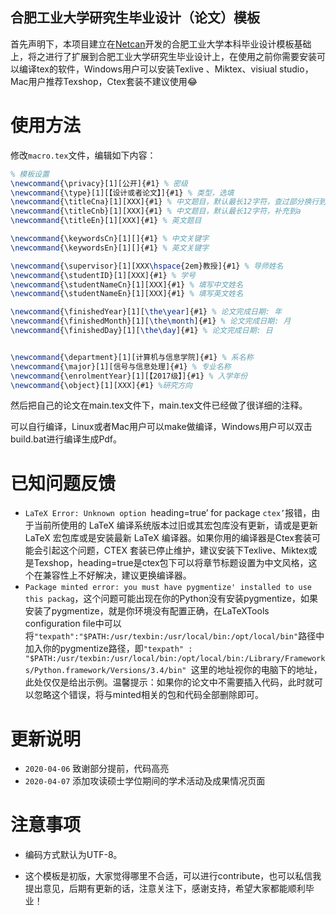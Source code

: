 ## 合肥工业大学研究生毕业设计（论文）模板
首先声明下，本项目建立在[Netcan](https://github.com/netcan/HFUT_Thesis)开发的合肥工业大学本科毕业设计模板基础上，将之进行了扩展到合肥工业大学研究生毕业设计上，在使用之前你需要安装可以编译tex的软件，Windows用户可以安装Texlive 、Miktex、visiual studio，Mac用户推荐Texshop，Ctex套装不建议使用😂

# 使用方法

修改`macro.tex`文件，编辑如下内容：

```latex
% 模板设置
\newcommand{\privacy}[1][公开]{#1} % 密级
\newcommand{\type}[1][【设计或者论文】]{#1} % 类型，选填
\newcommand{\titleCna}[1][XXX]{#1} % 中文题目，默认最长12字符，查过部分换行到\titleCnb，我感觉大部分同学的题目长度都是超过12个字符，所以这部分我分为a，b两部分
\newcommand{\titleCnb}[1][XXX]{#1} % 中文题目，默认最长12字符，补充到a
\newcommand{\titleEn}[1][XXX]{#1} % 英文题目

\newcommand{\keywordsCn}[1][]{#1} % 中文关键字
\newcommand{\keywordsEn}[1][]{#1} % 英文关键字

\newcommand{\supervisor}[1][XXX\hspace{2em}教授]{#1} % 导师姓名
\newcommand{\studentID}[1][XXX]{#1} % 学号
\newcommand{\studentNameCn}[1][XXX]{#1} % 填写中文姓名
\newcommand{\studentNameEn}[1][XXX]{#1} % 填写英文姓名

\newcommand{\finishedYear}[1][\the\year]{#1} % 论文完成日期: 年
\newcommand{\finishedMonth}[1][\the\month]{#1} % 论文完成日期: 月
\newcommand{\finishedDay}[1][\the\day]{#1} % 论文完成日期: 日


\newcommand{\department}[1][计算机与信息学院]{#1} % 系名称
\newcommand{\major}[1][信号与信息处理]{#1} % 专业名称
\newcommand{\enrolmentYear}[1][【2017级】]{#1} % 入学年份
\newcommand{\object}[1][XXX]{#1} %研究方向
```

然后把自己的论文在main.tex文件下，main.tex文件已经做了很详细的注释。

可以自行编译，Linux或者Mac用户可以make做编译，Windows用户可以双击build.bat进行编译生成Pdf。

# 已知问题反馈

- `LaTeX Error: Unknown option `heading=true’ for package `ctex’`报错，由于当前所使用的 LaTeX 编译系统版本过旧或其宏包库没有更新，请或是更新 LaTeX 宏包库或是安装最新 LaTeX 编译器。如果你用的编译器是Ctex套装可能会引起这个问题，CTEX 套装已停止维护，建议安装下Texlive、Miktex或是Texshop，heading=true是ctex包下可以将章节标题设置为中文风格，这个在兼容性上不好解决，建议更换编译器。
- `Package minted error: you must have pygmentize' installed to use this packag`，这个问题可能出现在你的Python没有安装pygmentize，如果安装了pygmentize，就是你环境没有配置正确，在LaTeXTools configuration file中可以将`"texpath":"$PATH:/usr/texbin:/usr/local/bin:/opt/local/bin"`路径中加入你的pygmentize路径，即`"texpath" : "$PATH:/usr/texbin:/usr/local/bin:/opt/local/bin:/Library/Frameworks/Python.framework/Versions/3.4/bin" `这里的地址视你的电脑下的地址，此处仅仅是给出示例。温馨提示：如果你的论文中不需要插入代码，此时就可以忽略这个错误，将与minted相关的包和代码全部删除即可。

# 更新说明

- `2020-04-06`  致谢部分提前，代码高亮
- `2020-04-07`  添加攻读硕士学位期间的学术活动及成果情况页面

# 注意事项

- 编码方式默认为UTF-8。

- 这个模板是初版，大家觉得哪里不合适，可以进行contribute，也可以私信我提出意见，后期有更新的话，注意关注下，感谢支持，希望大家都能顺利毕业！